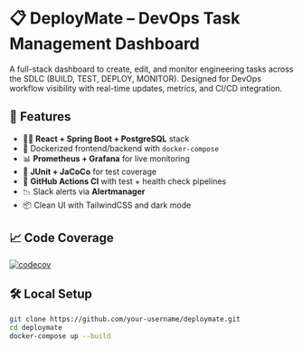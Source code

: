 # 📋 DeployMate – DevOps Task Management Dashboard

A full-stack dashboard to create, edit, and monitor engineering tasks across the SDLC (BUILD, TEST, DEPLOY, MONITOR). Designed for DevOps workflow visibility with real-time updates, metrics, and CI/CD integration.

## 🚀 Features

- 🧑‍💻 **React + Spring Boot + PostgreSQL** stack
- 🐳 Dockerized frontend/backend with `docker-compose`
- 📊 **Prometheus + Grafana** for live monitoring
- 🧪 **JUnit + JaCoCo** for test coverage
- 🔁 **GitHub Actions CI** with test + health check pipelines
- 📉 Slack alerts via **Alertmanager**
- 📦 Clean UI with TailwindCSS and dark mode

## 📈 Code Coverage
[![codecov](https://codecov.io/gh/Parth-Patel007/DeployMate/graph/badge.svg?token=42LU5X6CCH)](https://codecov.io/gh/Parth-Patel007/DeployMate)

## 🛠️ Local Setup

```bash
git clone https://github.com/your-username/deploymate.git
cd deploymate
docker-compose up --build
